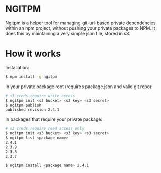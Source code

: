 
NGITPM
======

Ngitpm is a helper tool for managing git-url-based private dependencies within an
npm project, without pushing your private packages to NPM. It does this by 
maintaining a very simple json file, stored in s3.


How it works
============

Installation:

```bash 
$ npm install -g ngitpm
```

In your private package root (requires package.json and valid git repo):

```bash
# s3 creds require write access
$ ngitpm init <s3 bucket> <s3 key> <s3 secret>
$ ngitpm publish
published revision 2.4.1
```


In packages that require your private package:

```bash
# s3 creds require read access only
$ ngitpm init <s3 bucket> <s3 key> <s3 secret>
$ ngitpm list <package name>
2.4.1
2.3.9
2.3.8
2.3.7

$ ngitpm install <package name> 2.4.1
```


